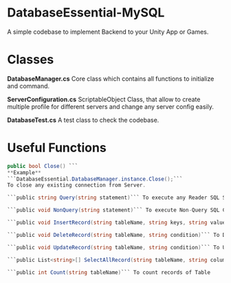 # DatabaseEssential-MySQL

A simple codebase to implement Backend to your Unity App or Games.

# Classes 

**DatabaseManager.cs**  Core class which contains all functions to initialize and command.

**ServerConfiguration.cs**  ScriptableObject Class, that allow to create multiple profile for different servers and change any server config easily.

**DatabaseTest.cs**  A test class to check the codebase. 


# Useful Functions 


```c# 
public bool Close() ```
**Example**
```DatabaseEssential.DatabaseManager.instance.Close();``` 
To close any existing connection from Server. 

```public string Query(string statement)``` To execute any Reader SQL Statement 

```public void NonQuery(string statement)``` To execute Non-Query SQL Command

```public void InsertRecord(string tableName, string keys, string values)``` To Insert Record(s) to Table 

```public void DeleteRecord(string tableName, string condition)``` To Delete Record(s) from Table

```public void UpdateRecord(string tableName, string condition)``` To Updata Data in Database

```public List<string>[] SelectAllRecord(string tableName, string columnName)``` To Fetch All Records from Table according to column name

```public int Count(string tableName)``` To count records of Table